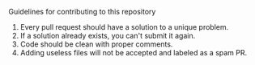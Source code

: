 Guidelines for contributing to this repository

1. Every pull request should have a solution to a unique problem.
2. If a solution already exists, you can't submit it again.
3. Code should be clean with proper comments.
4. Adding useless files will not be accepted and labeled as a spam PR.
